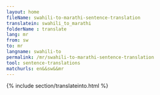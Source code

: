 ```yaml
---
layout: home
fileName: swahili-to-marathi-sentence-translation
translatein: swahili_to_marathi
folderName : translate
lang: mr
from: sw
to: mr
langname: swahili-to
permalink: /mr/swahili-to-marathi-sentence-translation
tool: sentence-translations
matchurls: en&&sw&&mr
---
```

{% include section/translateinto.html %}
